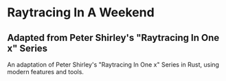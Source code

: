 # Raytracing In A Weekend

## Adapted from Peter Shirley's "Raytracing In One x" Series

An adaptation of Peter Shirley's "Raytracing In One x" Series in Rust, using modern features and tools.
